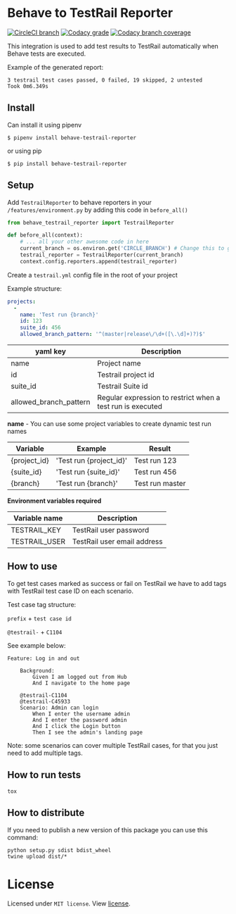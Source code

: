 # Behave to TestRail Reporter


[![CircleCI branch](https://img.shields.io/circleci/project/github/VirtualStock/behave-testrail-reporter/master.svg?style=flat)](https://circleci.com/bb/virtualstock/behave-testrail-reporter/tree/master)
[![Codacy grade](https://img.shields.io/codacy/grade/469f2b5c86974f4c8147b0fabbd25c34.svg?style=flat)](https://app.codacy.com/app/BernardoSilva/behave-testrail-reporter/dashboard)
[![Codacy branch coverage](https://img.shields.io/codacy/coverage/469f2b5c86974f4c8147b0fabbd25c34/master.svg?style=flat)](https://app.codacy.com/app/BernardoSilva/behave-testrail-reporter/files)

This integration is used to add test results to TestRail automatically when Behave tests are executed.


Example of the generated report:

```
3 testrail test cases passed, 0 failed, 19 skipped, 2 untested
Took 0m6.349s
```

## Install

Can install it using pipenv

```
$ pipenv install behave-testrail-reporter
```

or using pip

```
$ pip install behave-testrail-reporter
```

## Setup

Add `TestrailReporter` to behave reporters in your `/features/environment.py` by adding this code in `before_all()`

```python
from behave_testrail_reporter import TestrailReporter

def before_all(context):
    # ... all your other awesome code in here
    current_branch = os.environ.get('CIRCLE_BRANCH') # Change this to get the current build branch of your CI system
    testrail_reporter = TestrailReporter(current_branch)
    context.config.reporters.append(testrail_reporter)
```


Create a `testrail.yml` config file in the root of your project


Example structure:


```yaml
projects:
  -
    name: 'Test run {branch}'
    id: 123
    suite_id: 456
    allowed_branch_pattern: '^(master|release\/\d+([\.\d]+)?)$'
```

| yaml key               | Description                                                |
| ---------------------- | ---------------------------------------------------------- |
| name                   | Project name                                               |  
| id                     | Testrail project id                                        |  
| suite_id               | Testrail Suite id                                          |  
| allowed_branch_pattern | Regular expression to restrict when a test run is executed |  

**name** - You can use some project variables to create dynamic test run names

| Variable     | Example                 | Result          |
| ------------ | ----------------------- | --------------- |
| {project_id} | 'Test run {project_id}' | Test run 123    |
| {suite_id}   | 'Test run {suite_id}'   | Test run 456    |
| {branch}     | 'Test run {branch}'     | Test run master |


**Environment variables required**

| Variable name       | Description                 |
| ------------------- | --------------------------- |
| TESTRAIL_KEY        | TestRail user password      |
| TESTRAIL_USER       | TestRail user email address |



## How to use

To get test cases marked as success or fail on TestRail we have to add tags with TestRail test case ID
on each scenario.

Test case tag structure:

`prefix` + `test case id`

`@testrail-` + `C1104`

See example below:

```gherkin
Feature: Log in and out

    Background:
        Given I am logged out from Hub
        And I navigate to the home page

    @testrail-C1104
    @testrail-C45933
    Scenario: Admin can login
        When I enter the username admin
        And I enter the password admin
        And I click the Login button
        Then I see the admin's landing page
```

Note: some scenarios can cover multiple TestRail cases, for that you just need to add multiple tags.

## How to run tests

```
tox
```

## How to distribute

If you need to publish a new version of this package you can use this command:

```
python setup.py sdist bdist_wheel
twine upload dist/*
```


# License
Licensed under `MIT license`. View [license](LICENSE).
